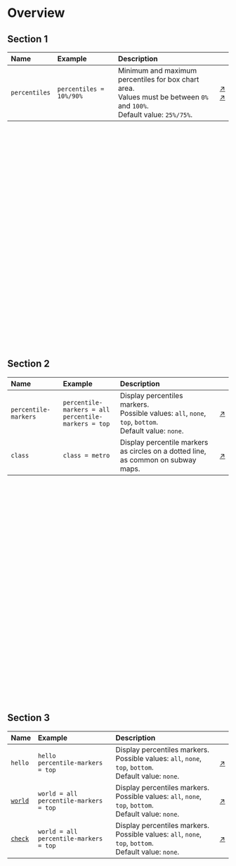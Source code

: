 # Overview

## Section 1

Name | Example | Description | &nbsp;
:---|:---|:---|---
<a name="percentiles">`percentiles`</a> | `percentiles = 10%/90%` | Minimum and maximum percentiles for box chart area.<br>Values must be between `0%` and `100%`.<br>Default value: `25%/75%`.| [↗](https://apps.axibase.com/chartlab/440aafca/3/)<br>[↗](https://apps.axibase.com/chartlab/440aafca/4/)

<br><br><br><br><br><br><br><br><br><br><br><br><br><br><br><br><br><br><br><br><br><br><br><br><br><br><br><br><br>

## Section 2

Name | Example | Description | &nbsp;
:---|:---|:---|---
<a name="percentile-markers">`percentile-markers`</a> | `percentile-markers = all`<br>`percentile-markers = top` | Display percentiles markers.<br>Possible values: `all`, `none`, `top`, `bottom`.<br>Default value: `none`.|[↗](https://apps.axibase.com/chartlab/14cf1974/5/)
<a name="class">`class`</a> | `class = metro` | Display percentile markers as circles on a dotted line, as common on subway maps.| [↗](https://apps.axibase.com/chartlab/6d6ae13c/2)

<br><br><br><br><br><br><br><br><br><br><br><br><br><br><br><br><br><br><br><br><br><br><br><br><br><br><br><br><br>

## Section 3

Name | Example | Description | &nbsp;
:---|:---|:---|---
<a name="hello">`hello`</a> | `hello`<br>`percentile-markers = top` | Display percentiles markers.<br>Possible values: `all`, `none`, `top`, `bottom`.<br>Default value: `none`.|[↗](https://apps.axibase.com/chartlab/14cf1974/5/)
[`world`](#world) | `world = all`<br>`percentile-markers = top` | Display percentiles markers.<br>Possible values: `all`, `none`, `top`, `bottom`.<br>Default value: `none`.|[↗](https://apps.axibase.com/chartlab/14cf1974/5/)
[`check`](check) | `world = all`<br>`percentile-markers = top` | Display percentiles markers.<br>Possible values: `all`, `none`, `top`, `bottom`.<br>Default value: `none`.|[↗](https://apps.axibase.com/chartlab/14cf1974/5/)
